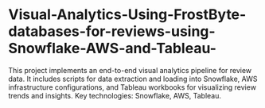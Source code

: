 # Visual-Analytics-Using-FrostByte-databases-for-reviews-using-Snowflake-AWS-and-Tableau-
This project implements an end-to-end visual analytics pipeline for review data. It includes scripts for data extraction and loading into Snowflake, AWS infrastructure configurations, and Tableau workbooks for visualizing review trends and insights. Key technologies: Snowflake, AWS, Tableau.
